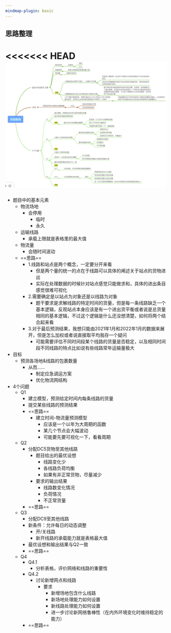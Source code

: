 ```yaml
---
mindmap-plugin: basic
---
```



## 思路整理
<<<<<<< HEAD
![思维导图](mindmap.png)
=======
- 题目中的基本元素
    - 物流场地
        - 会停用
            - 临时
            - 永久
    - 运输线路
        - 承载上限就是表格里的最大值
    - 物流量
        - 会随时间波动
    - ==思路==
        - 1.线路和站点是两个概念，一定要分开来看
            - 但是两个量的统一的点在于线路可以具体的阐述关于站点的货物进出
            - 实际在处理数据的时候针对站点感觉只能做求和，具体的进出条目感觉很难可视化
        - 2.需要确定是以站点为对象还是以线路为对象
            - 题干要求是求解线路的特定时间的货量，但是每一条线路缺乏一个基本逻辑，反观站点本身应该是有一个进出货平衡或者说是总货量相同的基本逻辑，不过这个逻辑是什么还没想清楚，如何将两个结合起来看
        - 3.对于最后预测结果，我想只能由2021年1月和2022年1月的数据来展开，但是怎么加权或者说直接取平均我存一个疑问
            - 可能需要评估不同时间段某个线路的货量是否稳定，以及相同时间段不同线路的特点比如说有些线路常年运输量极大
- 目标
    - 预测各场地&线路的包裹数量
        - 从而……
            - 制定应急调运方案
            - 优化物流网结构
- 4个问题
    - Q1
        - 建立模型，预测给定时间内每条线路的货量
        - 提交某些线路的预测结果
        - ==思路==
            - 建立时间-物流量预测模型
                - 应该是一个以年为大周期的函数
                - 某几个节点会大幅波动
                - 可能要先要可视化一下，看看周期
    - Q2
        - 分配DC5货物至其他线路
            - 题目给出的最优设想
                - 线路变化少
                - 各线路负荷均衡
                - 如果有非正常货物，尽量减少
            - 要求的输出结果
                - 线路数变化情况
                - 负荷情况
                - 不正常货量
        - ==思路==
    - Q3
        - 分配DC9至其他线路
        - 新条件：允许每日的动态调整
            - 开/关线路
            - 新开线路的承载能力就是表格最大值
        - 最优设想和输出结果与Q2一致
        - ==思路==
    - Q4
        - Q4.1
            - 分析表格，评价网络和线路的重要性
        - Q4.2
            - 讨论新增网点和线路
                - 要求
                    - 新增场地包含什么线路
                    - 新场地处理能力如何设置
                    - 新线路处理能力如何设置
                    - 进一步讨论新网络鲁棒性（在内外环境变化时维持稳定的能力）
        - ==思路==
